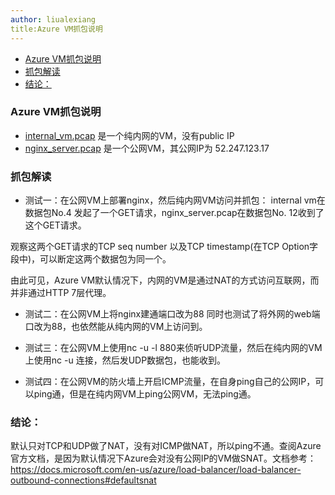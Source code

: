 ```yaml
---
author: liualexiang
title:Azure VM抓包说明
---
```

- [Azure VM抓包说明](#azure-vm抓包说明)
- [抓包解读](#抓包解读)
- [结论：](#结论)
### Azure VM抓包说明
* [internal_vm.pcap](internal_vm.pcap) 是一个纯内网的VM，没有public IP
* [nginx_server.pcap](nginx_server.pcap) 是一个公网VM，其公网IP为 52.247.123.17

### 抓包解读

* 测试一：在公网VM上部署nginx，然后纯内网VM访问并抓包：
internal vm在数据包No.4 发起了一个GET请求，nginx_server.pcap在数据包No. 12收到了这个GET请求。

观察这两个GET请求的TCP seq number 以及TCP timestamp(在TCP Option字段中)，可以断定这两个数据包为同一个。

由此可见，Azure VM默认情况下，内网的VM是通过NAT的方式访问互联网，而并非通过HTTP 7层代理。

* 测试二：在公网VM上将nginx建通端口改为88
同时也测试了将外网的web端口改为88，也依然能从纯内网的VM上访问到。

* 测试三：在公网VM上使用nc -u -l 880来侦听UDP流量，然后在纯内网的VM上使用nc -u 连接，然后发UDP数据包，也能收到。

* 测试四：在公网VM的防火墙上开启ICMP流量，在自身ping自己的公网IP，可以ping通，但是在纯内网VM上ping公网VM，无法ping通。

### 结论：
默认只对TCP和UDP做了NAT，没有对ICMP做NAT，所以ping不通。查阅Azure官方文档，是因为默认情况下Azure会对没有公网IP的VM做SNAT。文档参考：
https://docs.microsoft.com/en-us/azure/load-balancer/load-balancer-outbound-connections#defaultsnat


